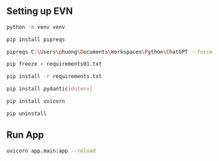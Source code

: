 ## Setting up EVN

```sh
python -m venv venv
```

```sh
pip install pipreqs
```

```sh
pipreqs C:\Users\phuong\Documents\Workspaces\Python\ChatGPT --force
```

```sh
pip freeze > requirements01.txt
```

```sh
pip install -r requirements.txt
```

```sh
pip install pydantic[dotenv]

```
```sh
pip install uvicorn
```

```sh
pip uninstall
```

## Run App

```sh
uvicorn app.main:app --reload
```
